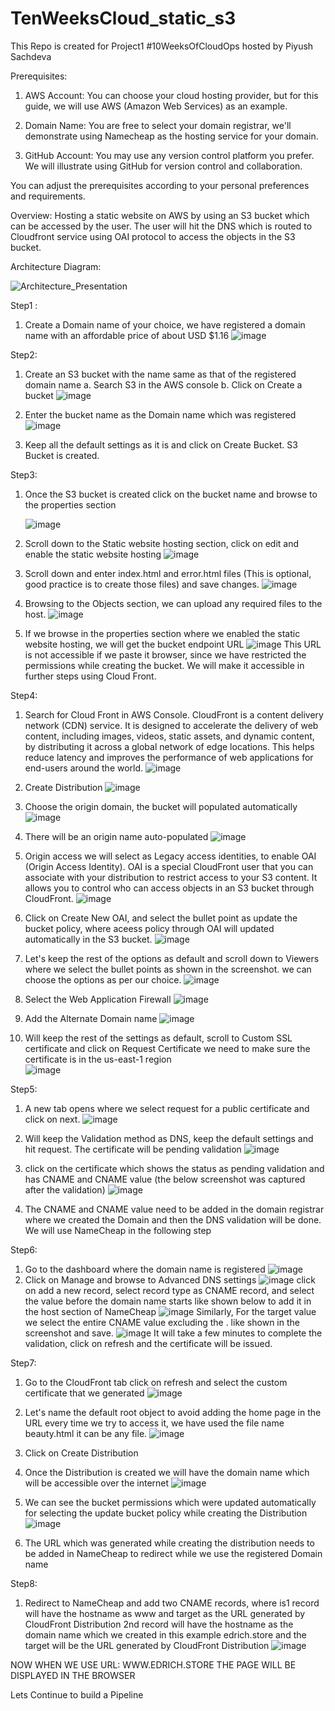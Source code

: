 # TenWeeksCloud_static_s3
This Repo is created for Project1 #10WeeksOfCloudOps hosted by Piyush Sachdeva

Prerequisites:

1. AWS Account: You can choose your cloud hosting provider, but for this guide, we will use AWS (Amazon Web Services) as an example.

2. Domain Name: You are free to select your domain registrar, we'll demonstrate using Namecheap as the hosting service for your domain.

3. GitHub Account: You may use any version control platform you prefer. We will illustrate using GitHub for version control and collaboration.

You can adjust the prerequisites according to your personal preferences and requirements.

Overview:
Hosting a static website on AWS by using an S3 bucket which can be accessed by the user.
The user will hit the DNS which is routed to Cloudfront service using OAI protocol to access the objects in the S3 bucket.

Architecture Diagram:

![Architecture_Presentation](https://github.com/edrichlewis/TenWeeksCloud_static_s3/assets/105597780/bdc3a607-3943-4e89-8908-e7fca24c1ce4)

Step1 :
1. Create a Domain name of your choice, we have registered a domain name with an affordable price of about USD $1.16
![image](https://github.com/edrichlewis/TenWeeksCloud_static_s3/assets/105597780/a1e81426-a269-42dc-afec-a685d1872112)

Step2:
1. Create an S3 bucket with the name same as that of the registered domain name
   a. Search S3 in the AWS console
   b. Click on Create a bucket
      ![image](https://github.com/edrichlewis/TenWeeksCloud_static_s3/assets/105597780/4f9441ea-66d5-4795-a0d3-01eb77fe100d)

2. Enter the bucket name as the Domain name which was registered
   ![image](https://github.com/edrichlewis/TenWeeksCloud_static_s3/assets/105597780/563b8be7-c147-46eb-a082-6a48a34cb234)

3. Keep all the default settings as it is and click on Create Bucket. S3 Bucket is created.

Step3:
1. Once the S3 bucket is created click on the bucket name and browse to the properties section 

   ![image](https://github.com/edrichlewis/TenWeeksCloud_static_s3/assets/105597780/63fccbc7-f54a-4ffc-b4d6-4f0b71c6b338)

2. Scroll down to the Static website hosting section, click on edit and enable the static website hosting
![image](https://github.com/edrichlewis/TenWeeksCloud_static_s3/assets/105597780/57018de9-90de-49bc-8bdb-cd1a22c490e9)

3. Scroll down and enter index.html and error.html files (This is optional, good practice is to create those files) and save changes.
![image](https://github.com/edrichlewis/TenWeeksCloud_static_s3/assets/105597780/8d764694-5ebf-4a3b-8412-a73eb889c675)

4. Browsing to the Objects section, we can upload any required files to the host.
![image](https://github.com/edrichlewis/TenWeeksCloud_static_s3/assets/105597780/9035e547-50b8-4057-b11b-6392080c94d2)

5. If we browse in the properties section where we enabled the static website hosting, we will get the bucket endpoint URL
![image](https://github.com/edrichlewis/TenWeeksCloud_static_s3/assets/105597780/a49b53f8-e96a-4102-a350-cb4a21e25e23)
This URL is not accessible if we paste it browser, since we have restricted the permissions while creating the bucket. We will make it accessible in further steps using Cloud Front.

Step4:
1. Search for Cloud Front in AWS Console.
CloudFront is a content delivery network (CDN) service. It is designed to accelerate the delivery of web content, including images, videos, static assets, and dynamic content, by distributing it across a global network of edge locations. This helps reduce latency and improves the performance of web applications for end-users around the world.
![image](https://github.com/edrichlewis/TenWeeksCloud_static_s3/assets/105597780/96cf5ab9-bdf4-4cfb-891c-22f93f43edbe)

2. Create Distribution
![image](https://github.com/edrichlewis/TenWeeksCloud_static_s3/assets/105597780/502d85cb-1438-4328-bf31-d9914b809615)

3. Choose the origin domain, the bucket will populated automatically
 ![image](https://github.com/edrichlewis/TenWeeksCloud_static_s3/assets/105597780/bcebdd5c-9794-4059-81a1-afbedd84f514)

4. There will be an origin name auto-populated
![image](https://github.com/edrichlewis/TenWeeksCloud_static_s3/assets/105597780/841bdd23-d655-49c9-9536-378005723a79)

5. Origin access we will select as Legacy access identities, to enable OAI (Origin Access Identity). OAI is a special CloudFront user that you can associate with your distribution to restrict access to your S3 content. It allows you to control who can access objects in an S3 bucket through CloudFront.
![image](https://github.com/edrichlewis/TenWeeksCloud_static_s3/assets/105597780/6a6e379e-9db3-4a73-9851-a22bf4423c4d)

6. Click on Create New OAI, and select the bullet point as update the bucket policy, where aceess policy through OAI will updated automatically in the S3 bucket.
![image](https://github.com/edrichlewis/TenWeeksCloud_static_s3/assets/105597780/10e36edc-f4a2-4767-a027-ff3ecc0fa638)

7. Let's keep the rest of the options as default and scroll down to Viewers where we select the bullet points as shown in the screenshot. we can choose the options as per our choice.
![image](https://github.com/edrichlewis/TenWeeksCloud_static_s3/assets/105597780/c4f4d115-e272-446f-a30d-946c52bf4656)

8. Select the Web Application Firewall
![image](https://github.com/edrichlewis/TenWeeksCloud_static_s3/assets/105597780/d1500665-2c0f-4c60-b748-9e550712a1fa)

9. Add the Alternate Domain name
![image](https://github.com/edrichlewis/TenWeeksCloud_static_s3/assets/105597780/943f4726-1c59-42f0-b0ee-91bff415c6ad)

10. Will keep the rest of the settings as default, scroll to Custom SSL certificate and click on Request Certificate
 we need to make sure the certificate is in the us-east-1 region   
![image](https://github.com/edrichlewis/TenWeeksCloud_static_s3/assets/105597780/2a6f4207-9bc3-45c4-9e53-426196da3c9d)

Step5:
1. A new tab opens where we select request for a public certificate and click on next.
![image](https://github.com/edrichlewis/TenWeeksCloud_static_s3/assets/105597780/7a0b8918-fe5e-4c28-8c03-c39e7a60db1f)

2. Will keep the Validation method as DNS, keep the default settings and hit request. The certificate will be pending validation
![image](https://github.com/edrichlewis/TenWeeksCloud_static_s3/assets/105597780/d608d595-adbb-45db-884f-1c44b5f13a18)

3. click on the certificate which shows the status as pending validation and has CNAME and CNAME value (the below screenshot was captured after the validation)
![image](https://github.com/edrichlewis/TenWeeksCloud_static_s3/assets/105597780/47ada9ed-fe33-4e8e-a66f-af6c70387650)

4. The CNAME and CNAME value need to be added in the domain registrar where we created the Domain and then the DNS validation will be done. We will use NameCheap in the following step

Step6:
1. Go to the dashboard where the domain name is registered
![image](https://github.com/edrichlewis/TenWeeksCloud_static_s3/assets/105597780/79a39dba-0e50-4477-8bab-91bc19dbe329)
2. Click on Manage and browse to Advanced DNS settings
![image](https://github.com/edrichlewis/TenWeeksCloud_static_s3/assets/105597780/030e4504-b133-4e47-b29a-9a01b2801823)
click on add a new record, select record type as CNAME record, and select the value before the domain name starts like shown below to add it in the host section of NameCheap
![image](https://github.com/edrichlewis/TenWeeksCloud_static_s3/assets/105597780/4e7c2605-439a-4594-a8eb-28528d4a0092)
Similarly, For the target value we select the entire CNAME value excluding the . like shown in the screenshot and save.
![image](https://github.com/edrichlewis/TenWeeksCloud_static_s3/assets/105597780/0bf7f2ae-2f4f-4d12-92da-086662030ecc)
It will take a few minutes to complete the validation, click on refresh and the certificate will be issued. 

Step7:
1. Go to the CloudFront tab click on refresh and select the custom certificate that we generated
![image](https://github.com/edrichlewis/TenWeeksCloud_static_s3/assets/105597780/11ca70fd-fa5c-4402-855e-8b0aef97a6c6)

2. Let's name the default root object to avoid adding the home page in the URL every time we try to access it, we have used the file name beauty.html it can be any file.
   ![image](https://github.com/edrichlewis/TenWeeksCloud_static_s3/assets/105597780/bcc19129-fe52-4406-bffd-f46108c6acf8)

3. Click on Create Distribution
4. Once the Distribution is created we will have the domain name which will be accessible over the internet
![image](https://github.com/edrichlewis/TenWeeksCloud_static_s3/assets/105597780/eeee05cf-5aba-4f48-b077-8f93d234c0dd)

5. We can see the bucket permissions which were updated automatically for selecting the update bucket policy while creating the Distribution
   ![image](https://github.com/edrichlewis/TenWeeksCloud_static_s3/assets/105597780/e276496b-799e-45fc-a212-b3f4d7ff1b39)

6. The URL which was generated while creating the distribution needs to be added in NameCheap to redirect while we use the registered Domain name

Step8:
1. Redirect to NameCheap and add two CNAME records, where is1 record will have the hostname as www and target as the URL generated by CloudFront Distribution
2nd record will have the hostname as the domain name which we created in this example edrich.store and the target will be the URL generated by CloudFront Distribution
![image](https://github.com/edrichlewis/TenWeeksCloud_static_s3/assets/105597780/4abb3d1e-5090-4773-b915-c8e05fafc3d4)


NOW WHEN WE USE URL: WWW.EDRICH.STORE THE PAGE WILL BE DISPLAYED IN THE BROWSER

Lets Continue to build a Pipeline




